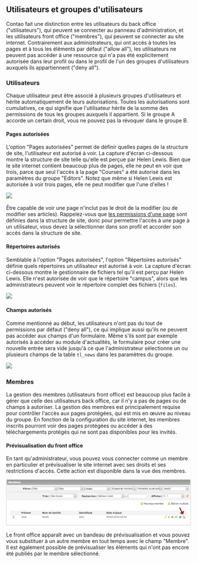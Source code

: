## Utilisateurs et groupes d'utilisateurs

Contao fait une distinction entre les utilisateurs du back office
("utilisateurs"), qui peuvent se connecter au panneau d'administration, et les
utilisateurs front office ("membres"), qui peuvent se connecter au site
internet. Contrairement aux administrateurs, qui ont accès à toutes les pages
et à tous les éléments par défaut ("allow all"), les utilisateurs ne peuvent
pas accéder à une ressource qui n'a pas été explicitement autorisée dans leur
profil ou dans le profil de l'un des groupes d'utilisateurs auxquels ils
appartiennent ("deny all").


### Utilisateurs

Chaque utilisateur peut être associé à plusieurs groupes d'utilisateurs et
hérite automatiquement de leurs autorisations. Toutes les autorisations sont
cumulatives, ce qui signifie que l'utilisateur hérite de la somme des
permissions de tous les groupes auxquels il appartient. Si le groupe A accorde
un certain droit, vous ne pouvez pas la révoquer dans le groupe B.


#### Pages autorisées

L'option "Pages autorisées" permet de définir quelles pages de la structure de
site, l'utilisateur est autorisé à voir. La capture d'écran ci-dessous montre
la structure de site telle qu'elle est perçue par Helen Lewis. Bien que le site
internet contient beaucoup plus de pages, elle ne peut en voir que trois, parce
que seul l'accès à la page "Courses" a été autorisé dans les paramètres du
groupe "Editors". Notez que même si Helen Lewis est autorisée à voir trois
pages, elle ne peut modifier que l'une d'elles !

![](images/site-structure-hlewis-fr.jpg)

Être capable de voir une page n'inclut pas le droit de la modifier (ou de
modifier ses articles). Rappelez-vous que [les permissions d'une page][1] sont
définies dans la structure de site, donc pour permettre l'accès à une page à un
utilisateur, vous devez la sélectionner dans son profil et accorder son accès
dans la structure de site.


#### Répertoires autorisés

Semblable à l'option "Pages autorisées", l'option "Répertoires autorisés" définie
quels répertoires un utilisateur est autorisé à voir. La capture d'écran
ci-dessous montre le gestionnaire de fichiers tel qu'il est perçu par Helen Lewis.
Elle n'est autorisée de voir que le répertoire "campus", alors que les
administrateurs peuvent voir le répertoire complet des fichiers (`files`).

![](images/gestionnaire-fichiers-hlewis.jpg)


#### Champs autorisés

Comme mentionné au début, les utilisateurs n'ont pas du tout de permissions par
défaut ("deny all"), ce qui implique aussi qu'ils ne peuvent pas accéder aux
champs d'un formulaire. Même s'ils sont par exemple autorisés à accéder au
module d'actualités, le formulaire pour créer une nouvelle entrée sera vide
jusqu'à ce que l'administrateur sélectionne un ou plusieurs champs de la table
`tl_news` dans les paramètres du groupe.

![](images/champs-autorises.jpg)


### Membres

La gestion des membres (utilisateurs front office) est beaucoup plus facile à
gérer que celle des utilisateurs back office, car il n'y a pas de pages ou de
champs à autoriser. La gestion des membres est principalement requise pour
contrôler l'accès aux pages protégées, qui est mis en œuvre au niveau du groupe.
En fonction de la configuration du site internet, les membres inscrits pourront
voir des pages protégées ou accéder à des téléchargements protégés qui ne sont
pas disponibles pour les invités.


#### Prévisualisation du front office

En tant qu'administrateur, vous pouvez vous connecter comme un membre en
particulier et prévisualiser le site internet avec ses droits et ses
restrictions d'accès. Cette action est disponible dans la vue des membres.

![](images/apercu.jpg)

Le front office apparaît avec un bandeau de prévisualisation et vous pouvez vous
substituer à un autre membre en tout temps avec le champ "Membre". Il est
également possible de prévisualiser les éléments qui n'ont pas encore été
publiés par le membre sélectionné.


[1]: ../03-gestion-des-pages/modules.md#contr%C3%B4le-d-acc%C3%A8s
